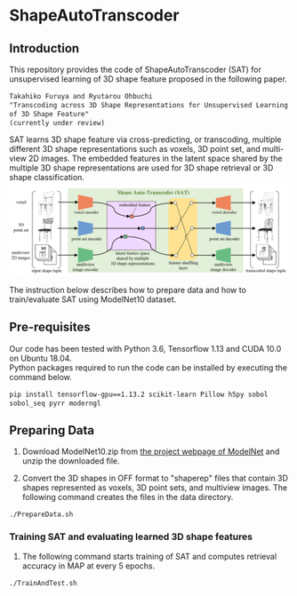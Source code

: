 # ShapeAutoTranscoder
## Introduction
This repository provides the code of ShapeAutoTranscoder (SAT) for unsupervised learning of 3D shape feature proposed in the following paper.<br>
```
Takahiko Furuya and Ryutarou Ohbuchi
"Transcoding across 3D Shape Representations for Unsupervised Learning of 3D Shape Feature"
(currently under review)
```

SAT learns 3D shape feature via cross-predicting, or transcoding, multiple different 3D shape representations such as voxels, 3D point set, and multi-view 2D images. The embedded features in the latent space shared by the multiple 3D shape representations are used for 3D shape retrieval or 3D shape classification.
![pic](SAT.PNG)<br>

The instruction below describes how to prepare data and how to train/evaluate SAT using ModelNet10 dataset.

## Pre-requisites
Our code has been tested with Python 3.6, Tensorflow 1.13 and CUDA 10.0 on Ubuntu 18.04.<br>
Python packages required to run the code can be installed by executing the command below. <br>
```
pip install tensorflow-gpu==1.13.2 scikit-learn Pillow h5py sobol sobol_seq pyrr moderngl
```

## Preparing Data
1. Download ModelNet10.zip from [the project webpage of ModelNet](https://modelnet.cs.princeton.edu/) and unzip the downloaded file.

2. Convert the 3D shapes in OFF format to "shaperep" files that contain 3D shapes represented as voxels, 3D point sets, and multiview images. The following command creates the files in the data directory.
```
./PrepareData.sh
```

### Training SAT and evaluating learned 3D shape features
1. The following command starts training of SAT and computes retrieval accuracy in MAP at every 5 epochs.
```
./TrainAndTest.sh
```
